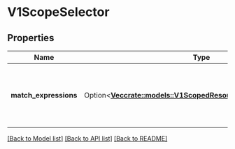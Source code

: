 # V1ScopeSelector

## Properties

Name | Type | Description | Notes
------------ | ------------- | ------------- | -------------
**match_expressions** | Option<[**Vec<crate::models::V1ScopedResourceSelectorRequirement>**](v1.ScopedResourceSelectorRequirement.md)> | A list of scope selector requirements by scope of the resources. | [optional]

[[Back to Model list]](../README.md#documentation-for-models) [[Back to API list]](../README.md#documentation-for-api-endpoints) [[Back to README]](../README.md)


